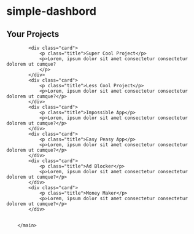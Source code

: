 # simple-dashbord



<main>
            <h2>Your Projects</h2>
         
            
            <div class="card">
                <p class="title">Super Cool Project</p>
                <p>Lorem, ipsum dolor sit amet consectetur consectetur dolorem ut cumque?
                </p>
            </div>
            <div class="card">
                <p class="title">Less Cool Project</p>
                <p>Lorem, ipsum dolor sit amet consectetur consectetur dolorem ut cumque?</p>
            </div>
            <div class="card">
                <p class="title">Impossible App</p>
                <p>Lorem, ipsum dolor sit amet consectetur consectetur dolorem ut cumque?</p>
            </div>
            <div class="card">
                <p class="title">Easy Peasy App</p>
                <p>Lorem, ipsum dolor sit amet consectetur consectetur dolorem ut cumque?</p>
            </div>
            <div class="card">
                <p class="title">Ad Blocker</p>
                <p>Lorem, ipsum dolor sit amet consectetur consectetur dolorem ut cumque?</p>
            </div>
            <div class="card">
                <p class="title">Money Maker</p>
                <p>Lorem, ipsum dolor sit amet consectetur consectetur dolorem ut cumque?</p>
            </div>
            
         
        </main>